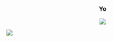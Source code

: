   <!-- Hi there! Feel free to make this your own but don't use my data -->
  
<div align="center">
  
  <br>
  
  <h3>Yo</h4>

  <img align="center" src="https://github-readme-stats.vercel.app/api?username=Wazed-Matthis&show_icons=true&theme=dark" />

</div>


![](https://komarev.com/ghpvc/?username=Wazed-Matthis)
